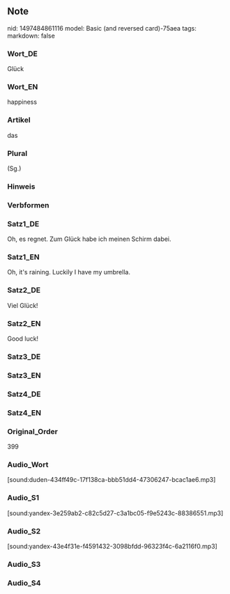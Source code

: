 ## Note
nid: 1497484861116
model: Basic (and reversed card)-75aea
tags: 
markdown: false

### Wort_DE
Glück

### Wort_EN
happiness

### Artikel
das

### Plural
(Sg.)

### Hinweis


### Verbformen


### Satz1_DE
Oh, es regnet. Zum Glück habe ich meinen Schirm dabei.

### Satz1_EN
Oh, it's raining. Luckily I have my umbrella.

### Satz2_DE
Viel Glück!

### Satz2_EN
Good luck!

### Satz3_DE


### Satz3_EN


### Satz4_DE


### Satz4_EN


### Original_Order
399

### Audio_Wort
[sound:duden-434ff49c-17f138ca-bbb51dd4-47306247-bcac1ae6.mp3]

### Audio_S1
[sound:yandex-3e259ab2-c82c5d27-c3a1bc05-f9e5243c-88386551.mp3]

### Audio_S2
[sound:yandex-43e4f31e-f4591432-3098bfdd-96323f4c-6a2116f0.mp3]

### Audio_S3


### Audio_S4

